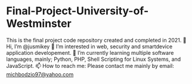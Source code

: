 # Final-Project-University-of-Westminster
This is the final project code repository created and completed in 2021.
👋 Hi, I’m @jusmikey
👀 I’m interested in web, security and smartdevice application developement.
🌱 I’m currently learning multiple software languages, mainly; Python, PHP, Shell Scripting for Linux Systems, and JavaScript.
📫 How to reach me: Please contact me mainly by email: michbodzio97@yahoo.com
